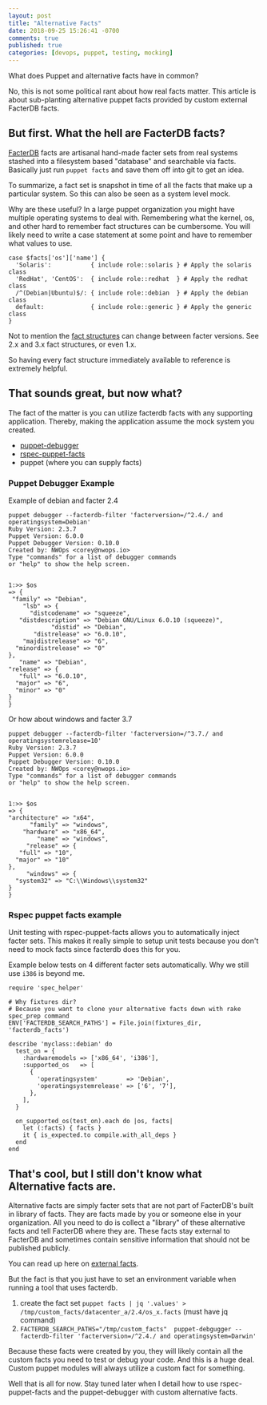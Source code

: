 ```yaml
---
layout: post
title: "Alternative Facts"
date: 2018-09-25 15:26:41 -0700
comments: true
published: true
categories: [devops, puppet, testing, mocking]
---
```


What does Puppet and alternative facts have in common?

No, this is not some political rant about how real facts matter.  This article
is about sub-planting alternative puppet facts provided by custom external FacterDB facts.

## But first.  What the hell are FacterDB facts?
[FacterDB](https://github.com/camptocamp/facterdb) facts are artisanal hand-made facter sets from real systems
stashed into a filesystem based "database" and searchable via facts.  Basically just run `puppet facts` and save them off
into git to get an idea.

To summarize, a fact set is snapshot in time of all the facts that make up a particular system.  So this can also be seen as a system level mock.

Why are these useful?  In a large puppet organization you might have multiple operating systems
to deal with.  Remembering what the kernel, os, and other hard to remember fact structures can be
cumbersome. You will likely need to write a case statement at some point and have to remember what values to use.

```
case $facts['os']['name'] {
  'Solaris':           { include role::solaris } # Apply the solaris class
  'RedHat', 'CentOS':  { include role::redhat  } # Apply the redhat class
  /^(Debian|Ubuntu)$/: { include role::debian  } # Apply the debian class
  default:             { include role::generic } # Apply the generic class
}

```

Not to mention the [fact structures](https://github.com/camptocamp/facterdb/tree/master/facts) can change between facter versions.  See 2.x and 3.x fact structures, or even 1.x.

So having every fact structure immediately available to reference is extremely helpful.



## That sounds great, but now what?
The fact of the matter is you can utilize facterdb facts with any supporting
application.  Thereby, making the application assume the mock system you created.

  * [puppet-debugger](https://www.puppet-debugger.com)
  * [rspec-puppet-facts](https://github.com/mcanevet/rspec-puppet-facts)
  * puppet  (where you can supply facts)

### Puppet Debugger Example
  Example of debian and facter 2.4

  ```
  puppet debugger --facterdb-filter 'facterversion=/^2.4./ and operatingsystem=Debian'
Ruby Version: 2.3.7
Puppet Version: 6.0.0
Puppet Debugger Version: 0.10.0
Created by: NWOps <corey@nwops.io>
Type "commands" for a list of debugger commands
or "help" to show the help screen.


1:>> $os
 => {
   "family" => "Debian",
      "lsb" => {
        "distcodename" => "squeeze",
     "distdescription" => "Debian GNU/Linux 6.0.10 (squeeze)",
              "distid" => "Debian",
         "distrelease" => "6.0.10",
      "majdistrelease" => "6",
    "minordistrelease" => "0"
  },
     "name" => "Debian",
  "release" => {
     "full" => "6.0.10",
    "major" => "6",
    "minor" => "0"
  }
}

  ```

  Or how about windows and facter 3.7

  ```
  puppet debugger --facterdb-filter 'facterversion=/^3.7./ and operatingsystemrelease=10'
Ruby Version: 2.3.7
Puppet Version: 6.0.0
Puppet Debugger Version: 0.10.0
Created by: NWOps <corey@nwops.io>
Type "commands" for a list of debugger commands
or "help" to show the help screen.


1:>> $os
 => {
  "architecture" => "x64",
        "family" => "windows",
      "hardware" => "x86_64",
          "name" => "windows",
       "release" => {
     "full" => "10",
    "major" => "10"
  },
       "windows" => {
    "system32" => "C:\\Windows\\system32"
  }
}
```

### Rspec puppet facts example
Unit testing with rspec-puppet-facts allows you to automatically inject facter sets.
This makes it really simple to setup unit tests because you don't need to mock facts
since facterdb does this for you.

Example below tests on 4 different facter sets automatically.   Why we still use `i386` is beyond me.

```
require 'spec_helper'

# Why fixtures dir?  
# Because you want to clone your alternative facts down with rake spec_prep command
ENV['FACTERDB_SEARCH_PATHS'] = File.join(fixtures_dir, 'facterdb_facts')

describe 'myclass::debian' do
  test_on = {
    :hardwaremodels => ['x86_64', 'i386'],
    :supported_os   => [
      {
        'operatingsystem'        => 'Debian',
        'operatingsystemrelease' => ['6', '7'],
      },
    ],
  }

  on_supported_os(test_on).each do |os, facts|
    let (:facts) { facts }
    it { is_expected.to compile.with_all_deps }
  end
end

```

## That's cool, but I still don't know what Alternative facts are.
Alternative facts are simply facter sets that are not part of FacterDB's built in
library of facts.  They are facts made by you or someone else in your organization.
All you need to do is collect a "library" of these alternative facts and tell FacterDB
where they are.  These facts stay external to FacterDB and sometimes contain sensitive
information that should not be published publicly.

You can read up here on [external facts](https://github.com/camptocamp/facterdb#supplying-custom-external-facts).

But the fact is that you just have to set an environment variable when running a tool that uses facterdb.

1. create the fact set `puppet facts | jq '.values' > /tmp/custom_facts/datacenter_a/2.4/os_x.facts` (must have jq command)
2. `FACTERDB_SEARCH_PATHS="/tmp/custom_facts"  puppet-debgugger --facterdb-filter 'facterversion=/^2.4./ and operatingsystem=Darwin'`

Because these facts were created by you, they will likely contain all the custom facts you need to test or debug your code.
And this is a huge deal. Custom puppet modules will always utilize a custom fact for something.

Well that is all for now.  Stay tuned later when I detail how to use rspec-puppet-facts and the puppet-debugger with custom alternative facts.
